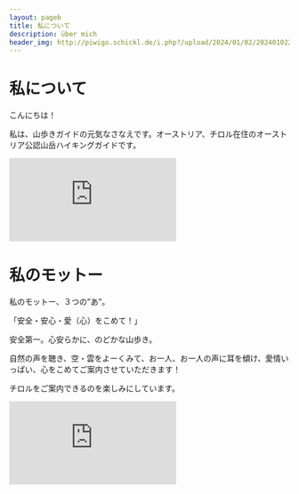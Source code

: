 ```yaml
---
layout: pageb
title: 私について
description: über mich
header_img: http://piwigo.schickl.de/i.php?/upload/2024/01/02/20240102201114-21769295-me.jpg
---
```


# 私について 

こんにちは！

私は、山歩きガイドの元気なさなえです。オーストリア、チロル在住のオーストリア公認山岳ハイキングガイドです。

![It is me](https://piwigo.schickl.de/i.php?/upload/2023/12/29/20231229103056-4dad627d-me.jpg)

# 私のモットー　

私のモットー、３つの”あ”。

「安全・安心・愛（心）をこめて！」

安全第一。心安らかに、のどかな山歩き。

自然の声を聴き、空・雲をよーくみて、お一人、お一人の声に耳を傾け、愛情いっぱい、心をこめてご案内させていただきます！

チロルをご案内できるのを楽しみにしています。

![mutter und kindgemse](http://piwigo.schickl.de/i.php?/upload/2024/01/02/20240102125006-1479f6a2-me.jpg)
